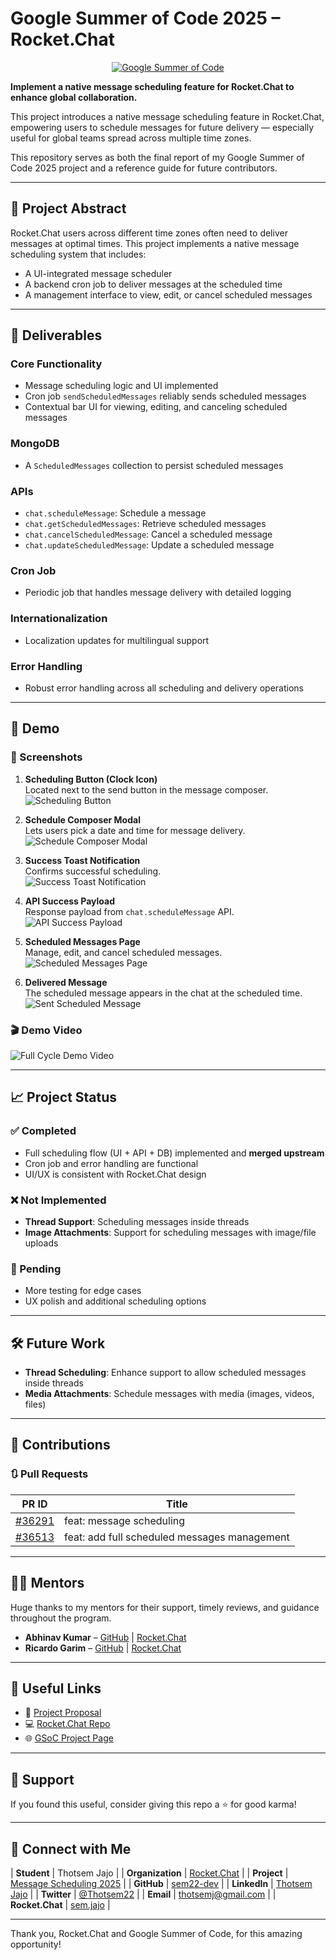 # Google Summer of Code 2025 – Rocket.Chat

<div align="center">
  <a href="https://summerofcode.withgoogle.com/programs/2025/projects/NoRi8SdE">
    <img src="https://summerofcode.withgoogle.com/assets/media/logo.svg" alt="Google Summer of Code">
  </a>
</div>

**Implement a native message scheduling feature for Rocket.Chat to enhance global collaboration.**

This project introduces a native message scheduling feature in Rocket.Chat, empowering users to schedule messages for future delivery — especially useful for global teams spread across multiple time zones.

This repository serves as both the final report of my Google Summer of Code 2025 project and a reference guide for future contributors.

---

## 📌 Project Abstract

Rocket.Chat users across different time zones often need to deliver messages at optimal times. This project implements a native message scheduling system that includes:

- A UI-integrated message scheduler
- A backend cron job to deliver messages at the scheduled time
- A management interface to view, edit, or cancel scheduled messages

---

## 🚢 Deliverables

### Core Functionality

- Message scheduling logic and UI implemented
- Cron job `sendScheduledMessages` reliably sends scheduled messages
- Contextual bar UI for viewing, editing, and canceling scheduled messages

### MongoDB

- A `ScheduledMessages` collection to persist scheduled messages

### APIs

- `chat.scheduleMessage`: Schedule a message
- `chat.getScheduledMessages`: Retrieve scheduled messages
- `chat.cancelScheduledMessage`: Cancel a scheduled message
- `chat.updateScheduledMessage`: Update a scheduled message

### Cron Job

- Periodic job that handles message delivery with detailed logging

### Internationalization

- Localization updates for multilingual support

### Error Handling

- Robust error handling across all scheduling and delivery operations

---

## 🎥 Demo

### 📸 Screenshots

1. **Scheduling Button (Clock Icon)**  
   Located next to the send button in the message composer.  
   ![Scheduling Button](https://github.com/user-attachments/assets/7eb2ee78-6642-4aa6-86f1-236b73b4b899)

2. **Schedule Composer Modal**  
   Lets users pick a date and time for message delivery.  
   ![Schedule Composer Modal](https://via.placeholder.com/600x400.png?text=Schedule+Composer+Modal)

3. **Success Toast Notification**  
   Confirms successful scheduling.  
   ![Success Toast Notification](https://via.placeholder.com/600x400.png?text=Success+Toast+Notification)

4. **API Success Payload**  
   Response payload from `chat.scheduleMessage` API.  
   ![API Success Payload](https://via.placeholder.com/600x400.png?text=API+Success+Payload)

5. **Scheduled Messages Page**  
   Manage, edit, and cancel scheduled messages.  
   ![Scheduled Messages Page](https://via.placeholder.com/600x400.png?text=Scheduled+Messages+Page)

6. **Delivered Message**  
   The scheduled message appears in the chat at the scheduled time.  
   ![Sent Scheduled Message](https://via.placeholder.com/600x400.png?text=Sent+Scheduled+Message)

### 🎬 Demo Video

![Full Cycle Demo Video](https://via.placeholder.com/600x400.png?text=Full+Cycle+Demo+Video)

---

## 📈 Project Status

### ✅ Completed

- Full scheduling flow (UI + API + DB) implemented and **merged upstream**
- Cron job and error handling are functional
- UI/UX is consistent with Rocket.Chat design

### ❌ Not Implemented

- **Thread Support**: Scheduling messages inside threads
- **Image Attachments**: Support for scheduling messages with image/file uploads

### 🔧 Pending

- More testing for edge cases
- UX polish and additional scheduling options

---

## 🛠️ Future Work

- **Thread Scheduling**: Enhance support to allow scheduled messages inside threads
- **Media Attachments**: Schedule messages with media (images, videos, files)

---

## 📂 Contributions

### 🔃 Pull Requests

| PR ID | Title |
| --- | --- |
| [#36291](https://github.com/RocketChat/Rocket.Chat/pull/36291) | feat: message scheduling |
| [#36513](https://github.com/RocketChat/Rocket.Chat/pull/36513) | feat: add full scheduled messages management |

---

## 👨‍🏫 Mentors

Huge thanks to my mentors for their support, timely reviews, and guidance throughout the program.

- **Abhinav Kumar** – [GitHub](https://github.com/Abhinav-Kumar-Dev) | [Rocket.Chat](https://open.rocket.chat/direct/abhinav.kumar)
- **Ricardo Garim** – [GitHub](https://github.com/ricardogarim) | [Rocket.Chat](https://open.rocket.chat/direct/ricardo.garim)

---

## 🔗 Useful Links

- 📄 [Project Proposal](https://docs.google.com/document/d/1ODAdD0BKT3o8NvSaxx38VfGNjYDipjMpZv73FaXwv2k/edit?usp=sharing)  
- 💻 [Rocket.Chat Repo](https://github.com/RocketChat/Rocket.Chat)  
- 🌐 [GSoC Project Page](https://summerofcode.withgoogle.com/programs/2025/projects/NoRi8SdE)

---

## 💖 Support

If you found this useful, consider giving this repo a ⭐ for good karma!

---

## 💬 Connect with Me


| **Student** | Thotsem Jajo |
| **Organization** | [Rocket.Chat](https://rocket.chat/) |
| **Project** | [Message Scheduling 2025](https://summerofcode.withgoogle.com/programs/2025/projects/NoRi8SdE) |
| **GitHub** | [sem22-dev](https://github.com/sem22-dev/) |
| **LinkedIn** | [Thotsem Jajo](https://www.linkedin.com/in/thotsem-jajo-30909a244/) |
| **Twitter** | [@Thotsem22](https://x.com/Thotsem22) |
| **Email** | thotsemj@gmail.com |
| **Rocket.Chat** | [sem.jajo](https://open.rocket.chat/direct/sem.jajo) |

---

Thank you, Rocket.Chat and Google Summer of Code, for this amazing opportunity!
